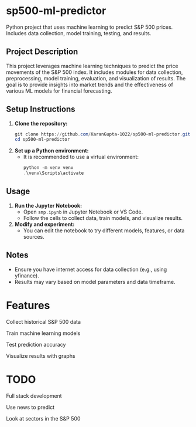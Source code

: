 # sp500-ml-predictor
Python project that uses machine learning to predict S&amp;P 500 prices. Includes data collection, model training, testing, and results.

## Project Description
This project leverages machine learning techniques to predict the price movements of the S&P 500 index. It includes modules for data collection, preprocessing, model training, evaluation, and visualization of results. The goal is to provide insights into market trends and the effectiveness of various ML models for financial forecasting.

## Setup Instructions
1. **Clone the repository:**
	```powershell
	git clone https://github.com/KaranGupta-1022/sp500-ml-predictor.git
	cd sp500-ml-predictor
	```
2. **Set up a Python environment:**
	- It is recommended to use a virtual environment:
	  ```powershell
	  python -m venv venv
	  .\venv\Scripts\activate
	  ```
## Usage
1. **Run the Jupyter Notebook:**
	- Open `smp.ipynb` in Jupyter Notebook or VS Code.
	- Follow the cells to collect data, train models, and visualize results.
2. **Modify and experiment:**
	- You can edit the notebook to try different models, features, or data sources.

## Notes
- Ensure you have internet access for data collection (e.g., using yfinance).
- Results may vary based on model parameters and data timeframe.

# Features

Collect historical S&P 500 data

Train machine learning models

Test prediction accuracy

Visualize results with graphs

# TODO

Full stack development

Use news to predict

Look at sectors in the S&P 500
